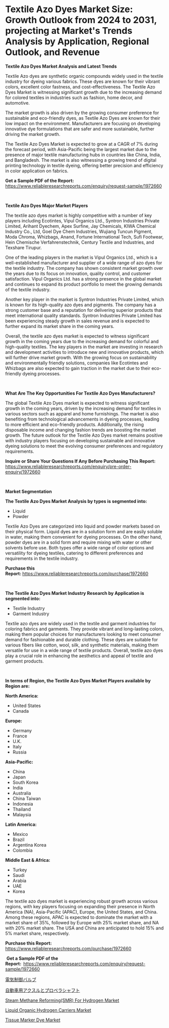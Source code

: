 <p><h1>Textile Azo Dyes Market Size: Growth Outlook from 2024 to 2031, projecting at Market's Trends Analysis by Application, Regional Outlook, and Revenue</h1></p><p><strong>Textile Azo Dyes Market Analysis and Latest Trends</strong></p>
<p><p>Textile Azo dyes are synthetic organic compounds widely used in the textile industry for dyeing various fabrics. These dyes are known for their vibrant colors, excellent color fastness, and cost-effectiveness. The Textile Azo Dyes Market is witnessing significant growth due to the increasing demand for colored textiles in industries such as fashion, home decor, and automotive.</p><p>The market growth is also driven by the growing consumer preference for sustainable and eco-friendly dyes, as Textile Azo Dyes are known for their low impact on the environment. Manufacturers are focusing on developing innovative dye formulations that are safer and more sustainable, further driving the market growth.</p><p>The Textile Azo Dyes Market is expected to grow at a CAGR of 7% during the forecast period, with Asia-Pacific being the largest market due to the presence of major textile manufacturing hubs in countries like China, India, and Bangladesh. The market is also witnessing a growing trend of digital printing technology in textile dyeing, offering better precision and efficiency in color application on fabrics.</p></p>
<p><strong>Get a Sample PDF of the Report:&nbsp;</strong> <a href="https://www.reliableresearchreports.com/enquiry/request-sample/1972660">https://www.reliableresearchreports.com/enquiry/request-sample/1972660</a></p>
<p>&nbsp;</p>
<p><strong>Textile Azo Dyes Major Market Players</strong></p>
<p><p>The textile azo dyes market is highly competitive with a number of key players including Ecotintes, Vipul Organics Ltd., Syntron Industries Private Limited, Arihant Dyechem, Apex Surfine, Jay Chemicals, KIWA Chemical Industry Co., Ltd, Goel Dye Chem Industries, Wujiang Tuncun Pigment, Moda Chroma, Whizbags, Anand, Fortune International Tech, Sufi Footwear, Hein Chemische Verfahrenstechnik, Century Textile and Industries, and Texshare Tirupur.</p><p>One of the leading players in the market is Vipul Organics Ltd., which is a well-established manufacturer and supplier of a wide range of azo dyes for the textile industry. The company has shown consistent market growth over the years due to its focus on innovation, quality control, and customer satisfaction. Vipul Organics Ltd. has a strong presence in the global market and continues to expand its product portfolio to meet the growing demands of the textile industry.</p><p>Another key player in the market is Syntron Industries Private Limited, which is known for its high-quality azo dyes and pigments. The company has a strong customer base and a reputation for delivering superior products that meet international quality standards. Syntron Industries Private Limited has been experiencing steady growth in sales revenue and is expected to further expand its market share in the coming years.</p><p>Overall, the textile azo dyes market is expected to witness significant growth in the coming years due to the increasing demand for colorful and high-quality textiles. The key players in the market are investing in research and development activities to introduce new and innovative products, which will further drive market growth. With the growing focus on sustainability and environmentally friendly solutions, companies like Ecotintes and Whizbags are also expected to gain traction in the market due to their eco-friendly dyeing processes.</p></p>
<p>&nbsp;</p>
<p><strong>What Are The Key Opportunities For Textile Azo Dyes Manufacturers?</strong></p>
<p><p>The global Textile Azo Dyes market is expected to witness significant growth in the coming years, driven by the increasing demand for textiles in various sectors such as apparel and home furnishings. The market is also benefiting from technological advancements in dyeing processes, leading to more efficient and eco-friendly products. Additionally, the rising disposable income and changing fashion trends are boosting the market growth. The future outlook for the Textile Azo Dyes market remains positive with industry players focusing on developing sustainable and innovative dyeing solutions to meet the evolving consumer preferences and regulatory requirements.</p></p>
<p><strong>Inquire or Share Your Questions If Any Before Purchasing This Report:</strong> <a href="https://www.reliableresearchreports.com/enquiry/pre-order-enquiry/1972660">https://www.reliableresearchreports.com/enquiry/pre-order-enquiry/1972660</a></p>
<p>&nbsp;</p>
<p><strong>Market Segmentation</strong></p>
<p><strong>The Textile Azo Dyes Market Analysis by types is segmented into:</strong></p>
<p><ul><li>Liquid</li><li>Powder</li></ul></p>
<p><p>Textile Azo Dyes are categorized into liquid and powder markets based on their physical form. Liquid dyes are in a solution form and are easily soluble in water, making them convenient for dyeing processes. On the other hand, powder dyes are in a solid form and require mixing with water or other solvents before use. Both types offer a wide range of color options and versatility for dyeing textiles, catering to different preferences and requirements in the textile industry.</p></p>
<p><strong>Purchase this Report:&nbsp;</strong><a href="https://www.reliableresearchreports.com/purchase/1972660">https://www.reliableresearchreports.com/purchase/1972660</a></p>
<p>&nbsp;</p>
<p><strong>The Textile Azo Dyes Market Industry Research by Application is segmented into:</strong></p>
<p><ul><li>Textile Industry</li><li>Garment Industry</li></ul></p>
<p><p>Textile azo dyes are widely used in the textile and garment industries for coloring fabrics and garments. They provide vibrant and long-lasting colors, making them popular choices for manufacturers looking to meet consumer demand for fashionable and durable clothing. These dyes are suitable for various fibers like cotton, wool, silk, and synthetic materials, making them versatile for use in a wide range of textile products. Overall, textile azo dyes play a crucial role in enhancing the aesthetics and appeal of textile and garment products.</p></p>
<p>&nbsp;</p>
<p><strong>In terms of Region, the Textile Azo Dyes Market Players available by Region are:</strong></p>
<p>
    <p> <strong> North America: </strong>
        <ul>
            <li>United States</li>
            <li>Canada</li>
        </ul>
        </p> 
    <p> <strong> Europe: </strong>
        <ul>
            <li>Germany</li>
            <li>France</li>
            <li>U.K.</li>
            <li>Italy</li>
            <li>Russia</li>
        </ul>
        </p> 
    <p> <strong> Asia-Pacific: </strong>
        <ul>
            <li>China</li>
            <li>Japan</li>
            <li>South Korea</li>
            <li>India</li>
            <li>Australia</li>
            <li>China Taiwan</li>
            <li>Indonesia</li>
            <li>Thailand</li>
            <li>Malaysia</li>
        </ul>
        </p> 
    <p> <strong> Latin America: </strong>
        <ul>
            <li>Mexico</li>
            <li>Brazil</li>
            <li>Argentina Korea</li>
            <li>Colombia</li>
        </ul>
        </p> 
    <p> <strong> Middle East & Africa: </strong>
        <ul>
            <li>Turkey</li>
            <li>Saudi</li>
            <li>Arabia</li>
            <li>UAE</li>
            <li>Korea</li>
        </ul>
    </p>
    </p>
<p><p>The textile azo dyes market is experiencing robust growth across various regions, with key players focusing on expanding their presence in North America (NA), Asia-Pacific (APAC), Europe, the United States, and China. Among these regions, APAC is expected to dominate the market with a market share of 35%, followed by Europe with 25% market share, and NA with 20% market share. The USA and China are anticipated to hold 15% and 5% market share, respectively.</p></p>
<p><strong>Purchase this Report: </strong><a href="https://www.reliableresearchreports.com/purchase/1972660">https://www.reliableresearchreports.com/purchase/1972660</a></p>
<p>&nbsp;<strong>Get a Sample PDF of the Report:&nbsp;&nbsp;</strong><a href="https://www.reliableresearchreports.com/enquiry/request-sample/1972660">https://www.reliableresearchreports.com/enquiry/request-sample/1972660</a></p>
<p><strong></strong></p>
<p><p><a href="https://github.com/avwofrml53535/Market-Research-Report-List-1/blob/main/32435402292.md">電気制御バルブ</a></p><p><a href="https://medium.com/@zionmetz1960/%E8%87%AA%E5%8B%95%E8%BB%8A%E7%94%A8%E3%82%A2%E3%82%AF%E3%82%B9%E3%83%AB-%E3%83%97%E3%83%AD%E3%83%9A%E3%83%A9%E8%BB%B8%E5%B8%82%E5%A0%B4-2031%E5%B9%B4%E3%81%BE%E3%81%A7%E3%81%AE%E5%8B%95%E5%90%91-%E4%BA%88%E6%B8%AC-%E7%AB%B6%E4%BA%89%E5%88%86%E6%9E%90-2a42ba55f85e">自動車用アクスルとプロペラシャフト</a></p><p><a href="https://issuu.com/reportprime-2/docs/steam-methane-reformingsmr-for-hydrogen-market-siz">Steam Methane Reforming(SMR) For Hydrogen Market</a></p><p><a href="https://issuu.com/reportprime-2/docs/liquid-organic-hydrogen-carriers-market-size-2030.">Liquid Organic Hydrogen Carriers Market</a></p><p><a href="https://github.com/mbisetmhermsr/Market-Research-Report-List-1/blob/main/tissue-marker-dye-market.md">Tissue Marker Dye Market</a></p></p>